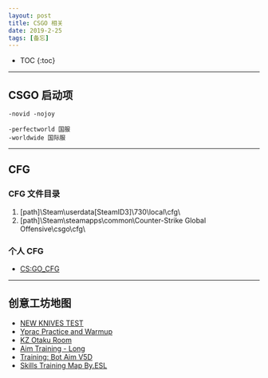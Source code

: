 ```yaml
---
layout: post
title: CSGO 相关
date: 2019-2-25
tags: [备忘]
---
```


* TOC
{:toc}

---

## CSGO 启动项
```
-novid -nojoy

-perfectworld 国服
-worldwide 国际服
```

---

## CFG
### CFG 文件目录
1. [path]\Steam\userdata\[SteamID3]\730\local\cfg\
2. [path]\Steam\steamapps\common\Counter-Strike Global Offensive\csgo\cfg\

### 个人 CFG
+ [CS:GO_CFG](https://github.com/aleng-zhang/CSGO_CFG)

---

## 创意工坊地图
+ [NEW KNIVES TEST](https://steamcommunity.com/sharedfiles/filedetails/?id=1465165748)
+ [Yprac Practice and Warmup](https://steamcommunity.com/workshop/filedetails/?id=740795413)
+ [KZ Otaku Room](https://steamcommunity.com/sharedfiles/filedetails/?id=435161646)
+ [Aim Training - Long](https://steamcommunity.com/sharedfiles/filedetails/?id=793178612)
+ [Training: Bot Aim V5D](https://steamcommunity.com/sharedfiles/filedetails/?id=477648593)
+ [Skills Training Map By.ESL](https://steamcommunity.com/sharedfiles/filedetails/?id=2185699891)